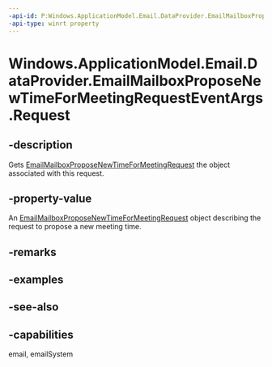 ```yaml
---
-api-id: P:Windows.ApplicationModel.Email.DataProvider.EmailMailboxProposeNewTimeForMeetingRequestEventArgs.Request
-api-type: winrt property
---
```


<!-- Property syntax
public Windows.ApplicationModel.Email.DataProvider.EmailMailboxProposeNewTimeForMeetingRequest Request { get; }
-->

# Windows.ApplicationModel.Email.DataProvider.EmailMailboxProposeNewTimeForMeetingRequestEventArgs.Request

## -description
Gets [EmailMailboxProposeNewTimeForMeetingRequest](emailmailboxproposenewtimeformeetingrequest.md) the object associated with this request.

## -property-value
An [EmailMailboxProposeNewTimeForMeetingRequest](emailmailboxproposenewtimeformeetingrequest.md) object describing the request to propose a new meeting time.

## -remarks

## -examples

## -see-also

## -capabilities
email, emailSystem

